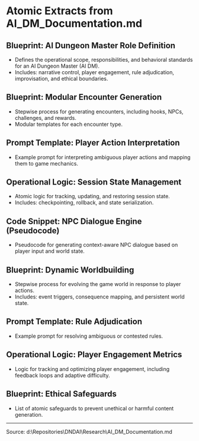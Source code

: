 # Atomic Extracts from AI_DM_Documentation.md

## Blueprint: AI Dungeon Master Role Definition

- Defines the operational scope, responsibilities, and behavioral standards for an AI Dungeon Master (AI DM).
- Includes: narrative control, player engagement, rule adjudication, improvisation, and ethical boundaries.

## Blueprint: Modular Encounter Generation

- Stepwise process for generating encounters, including hooks, NPCs, challenges, and rewards.
- Modular templates for each encounter type.

## Prompt Template: Player Action Interpretation

- Example prompt for interpreting ambiguous player actions and mapping them to game mechanics.

## Operational Logic: Session State Management

- Atomic logic for tracking, updating, and restoring session state.
- Includes: checkpointing, rollback, and state serialization.

## Code Snippet: NPC Dialogue Engine (Pseudocode)

- Pseudocode for generating context-aware NPC dialogue based on player input and world state.

## Blueprint: Dynamic Worldbuilding

- Stepwise process for evolving the game world in response to player actions.
- Includes: event triggers, consequence mapping, and persistent world state.

## Prompt Template: Rule Adjudication

- Example prompt for resolving ambiguous or contested rules.

## Operational Logic: Player Engagement Metrics

- Logic for tracking and optimizing player engagement, including feedback loops and adaptive difficulty.

## Blueprint: Ethical Safeguards

- List of atomic safeguards to prevent unethical or harmful content generation.

---

Source: d:\Repositories\DNDAI\Research\AI_DM_Documentation.md
